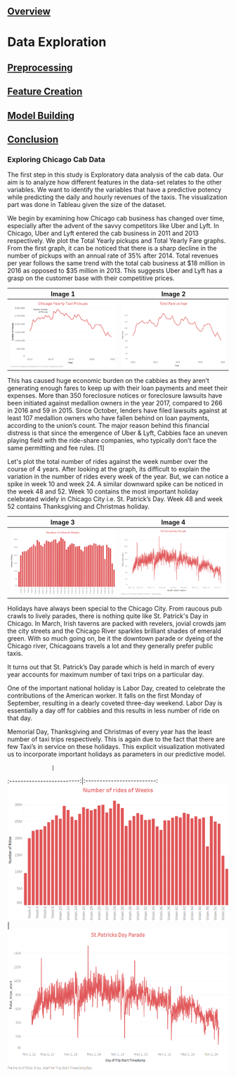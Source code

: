 ## [Overview](../index.md)

# Data Exploration

## [Preprocessing](../preprocessing/cleaning.md)

## [Feature Creation](../feature_creation/features.md)

## [Model Building](../model_building/model.md)

## [Conclusion](../conclusion/conclusion.md)

### Exploring Chicago Cab Data

The first step in this study is Exploratory data analysis of the cab data. Our aim is to analyze how different features in the data-set relates to the other variables. We want to identify the variables that have a predictive potency while predicting the daily and hourly revenues of the taxis. The visualization part was done in Tableau given the size of the dataset.

We begin by examining how Chicago cab business has changed over time, especially after the advent of the savvy competitors like Uber and Lyft. In Chicago, Uber and Lyft entered the cab business in 2011 and 2013 respectively.
We plot the Total Yearly pickups and Total Yearly Fare graphs. From the first graph, it can be noticed that there is a sharp decline in the number of pickups with an annual rate of 35% after 2014. Total revenues per year follows the same trend with the total cab business at $18 million in 2016 as opposed to $35 million in 2013. This suggests Uber and Lyft has a grasp on the customer base with their competitive prices. 

Image 1                    |  Image 2
:-------------------------:|:-------------------------:
![alt-text-1](images/chicago_1.png)  |  ![alt-text-2](images/chicago_2.png)

This has caused huge economic burden on the cabbies as they aren’t generating enough fares to keep up with their loan payments and meet their expenses. More than 350 foreclosure notices or foreclosure lawsuits have been initiated against medallion owners in the year 2017, compared to 266 in 2016 and 59 in 2015. Since October, lenders have filed lawsuits against at least 107 medallion owners who have fallen behind on loan payments, according to the union’s count. The major reason behind this financial distress is that since the emergence of Uber & Lyft, Cabbies face an uneven playing field with the ride-share companies, who typically don’t face the same permitting and fee rules. [1]

Let's plot the total number of rides against the week number over the course of 4 years. After looking at the graph, its difficult to explain the variation in the number of rides every week of the year. But, we can notice a spike in week 10 and week 24. A similar downward spike can be noticed in the week 48 and 52. Week 10 contains the most important holiday celebrated widely in Chicago City i.e. St. Patrick’s Day. Week 48 and week 52 contains Thanksgiving and Christmas holiday.

Image 3                    |  Image 4
:-------------------------:|:-------------------------:
![alt-text-1](images/chicago_3.png)  |  ![alt-text-2](images/chicago_4.png) 

Holidays have always been special to the Chicago City. From raucous pub crawls to lively parades, there is nothing quite like St. Patrick's Day in Chicago. In March, Irish taverns are packed with revelers, jovial crowds jam the city streets and the Chicago River sparkles brilliant shades of emerald green. With so much going on, be it the downtown parade or dyeing of the Chicago river, Chicagoans travels a lot and they generally prefer public taxis.

It turns out that St. Patrick’s Day parade which is held in march of every year accounts for maximum number of taxi trips on a particular day.

One of the important national holiday is Labor Day, created to celebrate the contributions of the American worker. It falls on the first Monday of September, resulting in a dearly coveted three-day weekend. Labor Day is essentially a day off for cabbies and this results in less number of ride on that day.

Memorial Day, Thanksgiving and Christmas of every year has the least number of taxi trips respectively. This is again due to the fact that there are few Taxi’s in service on these holidays. This explicit visualization motivated us to incorporate important holidays as parameters in our predictive model. 

                  |
:-------------------------:|:-------------------------:
![alt-text-1](images/chicago_3.png)  |![alt-text-2](images/chicago_4.png) 
